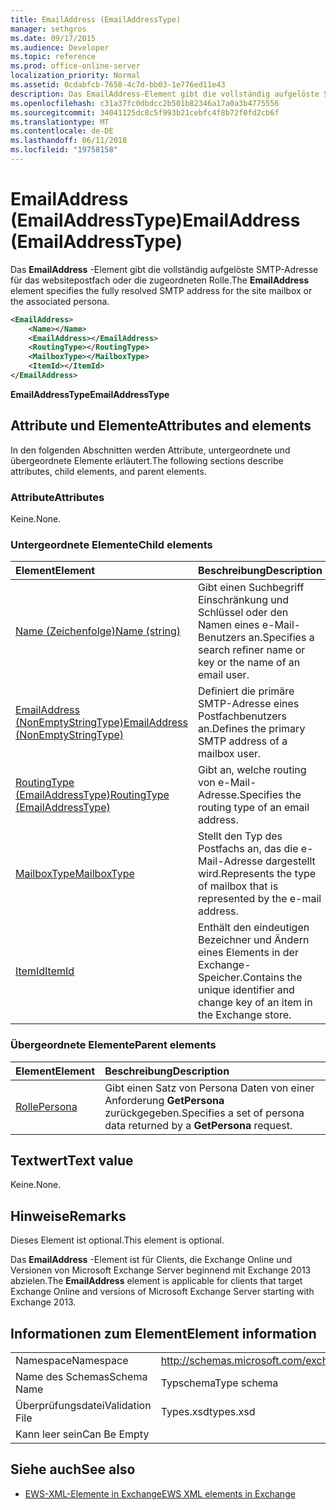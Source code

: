 ```yaml
---
title: EmailAddress (EmailAddressType)
manager: sethgros
ms.date: 09/17/2015
ms.audience: Developer
ms.topic: reference
ms.prod: office-online-server
localization_priority: Normal
ms.assetid: 0cdabfcb-7658-4c7d-bb03-1e776ed11e43
description: Das EmailAddress-Element gibt die vollständig aufgelöste SMTP-Adresse für das websitepostfach oder die zugeordneten Rolle.
ms.openlocfilehash: c31a37fc0dbdcc2b501b82346a17a0a3b4775556
ms.sourcegitcommit: 34041125dc8c5f993b21cebfc4f8b72f0fd2cb6f
ms.translationtype: MT
ms.contentlocale: de-DE
ms.lasthandoff: 06/11/2018
ms.locfileid: "19758158"
---
```

# <a name="emailaddress-emailaddresstype"></a><span data-ttu-id="d954c-103">EmailAddress (EmailAddressType)</span><span class="sxs-lookup"><span data-stu-id="d954c-103">EmailAddress (EmailAddressType)</span></span>

<span data-ttu-id="d954c-104">Das **EmailAddress** -Element gibt die vollständig aufgelöste SMTP-Adresse für das websitepostfach oder die zugeordneten Rolle.</span><span class="sxs-lookup"><span data-stu-id="d954c-104">The **EmailAddress** element specifies the fully resolved SMTP address for the site mailbox or the associated persona.</span></span> 
  
```xml
<EmailAddress>
    <Name></Name>
    <EmailAddress></EmailAddress>
    <RoutingType></RoutingType>
    <MailboxType></MailboxType>
    <ItemId></ItemId>
</EmailAddress>
```

 <span data-ttu-id="d954c-105">**EmailAddressType**</span><span class="sxs-lookup"><span data-stu-id="d954c-105">**EmailAddressType**</span></span>
## <a name="attributes-and-elements"></a><span data-ttu-id="d954c-106">Attribute und Elemente</span><span class="sxs-lookup"><span data-stu-id="d954c-106">Attributes and elements</span></span>

<span data-ttu-id="d954c-107">In den folgenden Abschnitten werden Attribute, untergeordnete und übergeordnete Elemente erläutert.</span><span class="sxs-lookup"><span data-stu-id="d954c-107">The following sections describe attributes, child elements, and parent elements.</span></span>
  
### <a name="attributes"></a><span data-ttu-id="d954c-108">Attribute</span><span class="sxs-lookup"><span data-stu-id="d954c-108">Attributes</span></span>

<span data-ttu-id="d954c-109">Keine.</span><span class="sxs-lookup"><span data-stu-id="d954c-109">None.</span></span>
  
### <a name="child-elements"></a><span data-ttu-id="d954c-110">Untergeordnete Elemente</span><span class="sxs-lookup"><span data-stu-id="d954c-110">Child elements</span></span>

|<span data-ttu-id="d954c-111">**Element**</span><span class="sxs-lookup"><span data-stu-id="d954c-111">**Element**</span></span>|<span data-ttu-id="d954c-112">**Beschreibung**</span><span class="sxs-lookup"><span data-stu-id="d954c-112">**Description**</span></span>|
|:-----|:-----|
|[<span data-ttu-id="d954c-113">Name (Zeichenfolge)</span><span class="sxs-lookup"><span data-stu-id="d954c-113">Name (string)</span></span>](name-string.md) <br/> |<span data-ttu-id="d954c-114">Gibt einen Suchbegriff Einschränkung und Schlüssel oder den Namen eines e-Mail-Benutzers an.</span><span class="sxs-lookup"><span data-stu-id="d954c-114">Specifies a search refiner name or key or the name of an email user.</span></span>  <br/> |
|[<span data-ttu-id="d954c-115">EmailAddress (NonEmptyStringType)</span><span class="sxs-lookup"><span data-stu-id="d954c-115">EmailAddress (NonEmptyStringType)</span></span>](emailaddress-nonemptystringtype.md) <br/> |<span data-ttu-id="d954c-116">Definiert die primäre SMTP-Adresse eines Postfachbenutzers an.</span><span class="sxs-lookup"><span data-stu-id="d954c-116">Defines the primary SMTP address of a mailbox user.</span></span>  <br/> |
|[<span data-ttu-id="d954c-117">RoutingType (EmailAddressType)</span><span class="sxs-lookup"><span data-stu-id="d954c-117">RoutingType (EmailAddressType)</span></span>](routingtype-emailaddresstype.md) <br/> |<span data-ttu-id="d954c-118">Gibt an, welche routing von e-Mail-Adresse.</span><span class="sxs-lookup"><span data-stu-id="d954c-118">Specifies the routing type of an email address.</span></span>  <br/> |
|[<span data-ttu-id="d954c-119">MailboxType</span><span class="sxs-lookup"><span data-stu-id="d954c-119">MailboxType</span></span>](mailboxtype.md) <br/> |<span data-ttu-id="d954c-120">Stellt den Typ des Postfachs an, das die e-Mail-Adresse dargestellt wird.</span><span class="sxs-lookup"><span data-stu-id="d954c-120">Represents the type of mailbox that is represented by the e-mail address.</span></span>  <br/> |
|[<span data-ttu-id="d954c-121">ItemId</span><span class="sxs-lookup"><span data-stu-id="d954c-121">ItemId</span></span>](itemid.md) <br/> |<span data-ttu-id="d954c-122">Enthält den eindeutigen Bezeichner und Ändern eines Elements in der Exchange-Speicher.</span><span class="sxs-lookup"><span data-stu-id="d954c-122">Contains the unique identifier and change key of an item in the Exchange store.</span></span>  <br/> |
   
### <a name="parent-elements"></a><span data-ttu-id="d954c-123">Übergeordnete Elemente</span><span class="sxs-lookup"><span data-stu-id="d954c-123">Parent elements</span></span>

|<span data-ttu-id="d954c-124">**Element**</span><span class="sxs-lookup"><span data-stu-id="d954c-124">**Element**</span></span>|<span data-ttu-id="d954c-125">**Beschreibung**</span><span class="sxs-lookup"><span data-stu-id="d954c-125">**Description**</span></span>|
|:-----|:-----|
|[<span data-ttu-id="d954c-126">Rolle</span><span class="sxs-lookup"><span data-stu-id="d954c-126">Persona</span></span>](persona.md) <br/> |<span data-ttu-id="d954c-127">Gibt einen Satz von Persona Daten von einer Anforderung **GetPersona** zurückgegeben.</span><span class="sxs-lookup"><span data-stu-id="d954c-127">Specifies a set of persona data returned by a **GetPersona** request.</span></span>  <br/> |
   
## <a name="text-value"></a><span data-ttu-id="d954c-128">Textwert</span><span class="sxs-lookup"><span data-stu-id="d954c-128">Text value</span></span>

<span data-ttu-id="d954c-129">Keine.</span><span class="sxs-lookup"><span data-stu-id="d954c-129">None.</span></span>
  
## <a name="remarks"></a><span data-ttu-id="d954c-130">Hinweise</span><span class="sxs-lookup"><span data-stu-id="d954c-130">Remarks</span></span>

<span data-ttu-id="d954c-131">Dieses Element ist optional.</span><span class="sxs-lookup"><span data-stu-id="d954c-131">This element is optional.</span></span>
  
<span data-ttu-id="d954c-132">Das **EmailAddress** -Element ist für Clients, die Exchange Online und Versionen von Microsoft Exchange Server beginnend mit Exchange 2013 abzielen.</span><span class="sxs-lookup"><span data-stu-id="d954c-132">The **EmailAddress** element is applicable for clients that target Exchange Online and versions of Microsoft Exchange Server starting with Exchange 2013.</span></span> 
  
## <a name="element-information"></a><span data-ttu-id="d954c-133">Informationen zum Element</span><span class="sxs-lookup"><span data-stu-id="d954c-133">Element information</span></span>

|||
|:-----|:-----|
|<span data-ttu-id="d954c-134">Namespace</span><span class="sxs-lookup"><span data-stu-id="d954c-134">Namespace</span></span>  <br/> |http://schemas.microsoft.com/exchange/services/2006/types  <br/> |
|<span data-ttu-id="d954c-135">Name des Schemas</span><span class="sxs-lookup"><span data-stu-id="d954c-135">Schema Name</span></span>  <br/> |<span data-ttu-id="d954c-136">Typschema</span><span class="sxs-lookup"><span data-stu-id="d954c-136">Type schema</span></span>  <br/> |
|<span data-ttu-id="d954c-137">Überprüfungsdatei</span><span class="sxs-lookup"><span data-stu-id="d954c-137">Validation File</span></span>  <br/> |<span data-ttu-id="d954c-138">Types.xsd</span><span class="sxs-lookup"><span data-stu-id="d954c-138">types.xsd</span></span>  <br/> |
|<span data-ttu-id="d954c-139">Kann leer sein</span><span class="sxs-lookup"><span data-stu-id="d954c-139">Can Be Empty</span></span>  <br/> ||
   
## <a name="see-also"></a><span data-ttu-id="d954c-140">Siehe auch</span><span class="sxs-lookup"><span data-stu-id="d954c-140">See also</span></span>

- [<span data-ttu-id="d954c-141">EWS-XML-Elemente in Exchange</span><span class="sxs-lookup"><span data-stu-id="d954c-141">EWS XML elements in Exchange</span></span>](ews-xml-elements-in-exchange.md)

